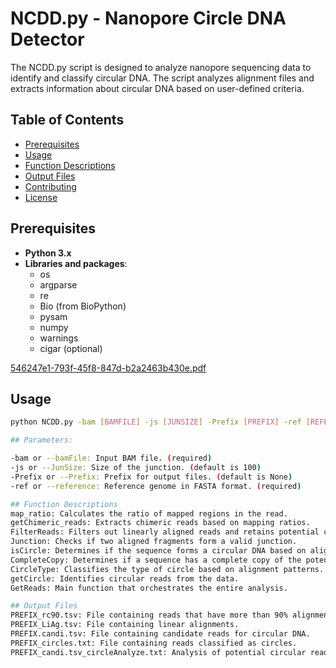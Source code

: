 # NCDD.py - Nanopore Circle DNA Detector

The NCDD.py script is designed to analyze nanopore sequencing data to identify and classify circular DNA. The script analyzes alignment files and extracts information about circular DNA based on user-defined criteria.

## Table of Contents

- [Prerequisites](#prerequisites)
- [Usage](#usage)
- [Function Descriptions](#function-descriptions)
- [Output Files](#output-files)
- [Contributing](#contributing)
- [License](#license)

## Prerequisites

- **Python 3.x**
- **Libraries and packages**:
  - os
  - argparse
  - re
  - Bio (from BioPython)
  - pysam
  - numpy
  - warnings
  - cigar (optional)

  
[546247e1-793f-45f8-847d-b2a2463b430e.pdf](https://github.com/WeijiaSu/NCDD/files/12457673/546247e1-793f-45f8-847d-b2a2463b430e.pdf)


## Usage

```bash
python NCDD.py -bam [BAMFILE] -js [JUNSIZE] -Prefix [PREFIX] -ref [REFERENCE]

## Parameters:

-bam or --bamFile: Input BAM file. (required)
-js or --JunSize: Size of the junction. (default is 100)
-Prefix or --Prefix: Prefix for output files. (default is None)
-ref or --reference: Reference genome in FASTA format. (required)

## Function Descriptions
map_ratio: Calculates the ratio of mapped regions in the read.
getChimeric_reads: Extracts chimeric reads based on mapping ratios.
FilterReads: Filters out linearly aligned reads and retains potential circular DNA reads.
Junction: Checks if two aligned fragments form a valid junction.
isCircle: Determines if the sequence forms a circular DNA based on alignment coordinates.
CompleteCopy: Determines if a sequence has a complete copy of the potential circular region.
CircleType: Classifies the type of circle based on alignment patterns.
getCircle: Identifies circular reads from the data.
GetReads: Main function that orchestrates the entire analysis.

## Output Files
PREFIX_rc90.tsv: File containing reads that have more than 90% alignment coverage.
PREFIX_LiAg.tsv: File containing linear alignments.
PREFIX.candi.tsv: File containing candidate reads for circular DNA.
PREFIX_circles.txt: File containing reads classified as circles.
PREFIX_candi.tsv_circleAnalyze.txt: Analysis of potential circular reads.



